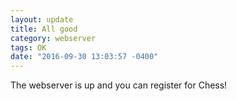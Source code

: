 ```yaml
---
layout: update
title: All good
category: webserver
tags: OK
date: "2016-09-30 13:03:57 -0400"
---
```


The webserver is up and you can register for Chess!
